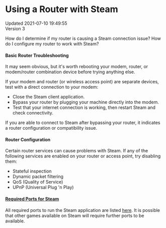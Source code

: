 # Using a Router with Steam
Updated 2021-07-10 19:49:55  
Version 3  

How do I determine if my router is causing a Steam connection issue?  How do I configure my router to work with Steam?  
  
#### Basic Router Troubleshooting
It may seem obvious, but it's worth rebooting your modem, router, or modem/router combination device before trying anything else.  
  
If your modem and router (or wireless access point) are separate devices, test with a direct connection to your modem:  
* Close the Steam client application.
* Bypass your router by plugging your machine directly into the modem.
* Test that your internet connection is working, then restart Steam and check connectivity.
  
If you are able to connect to Steam after bypassing your router, it indicates a router configuration or compatibility issue.  
  
#### Router Configuration
Certain router services can cause problems with Steam. If any of the following services are enabled on your router or access point, try disabling them:  
* Stateful inspection
* Dynamic packet filtering
* QoS (Quality of Service)
* UPnP (Universal Plug 'n Play)
  
  
#### [Required Ports for Steam](https://help.steampowered.com/en/faqs/view/2EA8-4D75-DA21-31EB)
All required ports to run the Steam application are listed [here](https://help.steampowered.com/en/faqs/view/2EA8-4D75-DA21-31EB). It is possible that other games available on Steam will require further ports to be available.